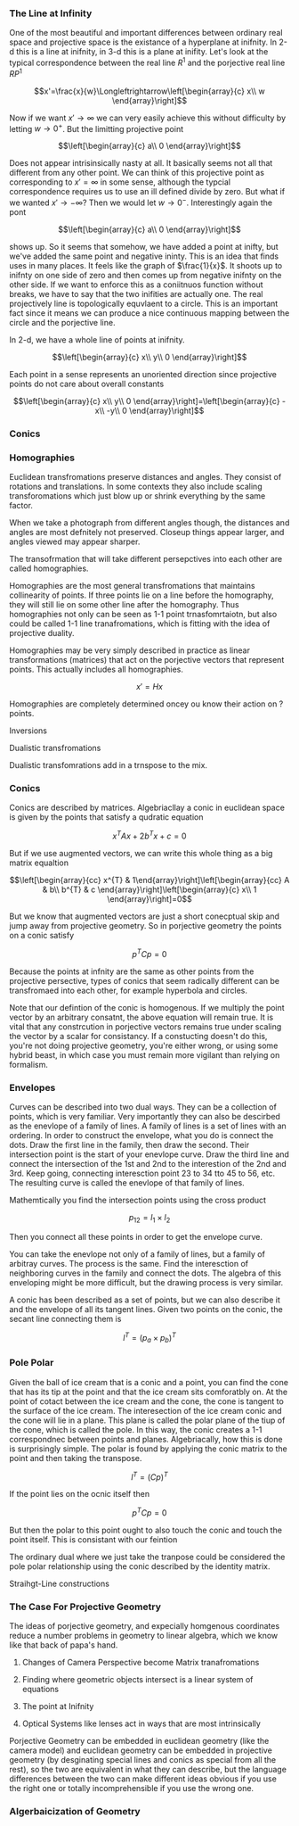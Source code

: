 ### The Line at Infinity

One of the most beautiful and important differences between ordinary
real space and projective space is the existance of a hyperplane at
inifnity. In 2-d this is a line at inifnity, in 3-d this is a plane at
inifity. Let's look at the typical correspondence between the real line
$R^{1}$ and the porjective real line $RP^{1}$

$$x'=\frac{x}{w}\Longleftrightarrow\left[\begin{array}{c}
x\\
w
\end{array}\right]$$

Now if we want $x'\rightarrow\infty$ we can very easily achieve this
without difficulty by letting $w\rightarrow0^{+}$. But the limitting
projective point

$$\left[\begin{array}{c}
a\\
0
\end{array}\right]$$

Does not appear intrisinsically nasty at all. It basically seems not all
that different from any other point. We can think of this projective
point as corresponding to $x'=\infty$ in some sense, although the
typcial correspondence requires us to use an ill defined divide by zero.
But what if we wanted $x'\rightarrow-\infty$? Then we would let
$w\rightarrow0^{-}$. Interestingly again the pont

$$\left[\begin{array}{c}
a\\
0
\end{array}\right]$$

shows up. So it seems that somehow, we have added a point at inifty, but
we've added the same point and negative ininty. This is an idea that
finds uses in many places. It feels like the graph of $\frac{1}{x}$. It
shoots up to inifnty on one side of zero and then comes up from negative
inifnty on the other side. If we want to enforce this as a coniitnuos
function without breaks, we have to say that the two inifities are
actually one. The real projectively line is topologically equvlaent to a
circle. This is an important fact since it means we can produce a nice
continuous mapping between the circle and the porjective line.

In 2-d, we have a whole line of points at inifnity.

$$\left[\begin{array}{c}
x\\
y\\
0
\end{array}\right]$$

Each point in a sense represents an unoriented direction since
projective points do not care about overall constants

$$\left[\begin{array}{c}
x\\
y\\
0
\end{array}\right]=\left[\begin{array}{c}
-x\\
-y\\
0
\end{array}\right]$$

### Conics

### Homographies

Euclidean transfromations preserve distances and angles. They consist of
rotations and translations. In some contexts they also include scaling
transforomations which just blow up or shrink everything by the same
factor.

When we take a photograph from different angles though, the distances
and angles are most defnitely not preserved. Closeup things appear
larger, and angles viewed may appear sharper.

The transofrmation that will take different persepctives into each other
are called homographies.

Homographies are the most general transfromations that maintains
collinearity of points. If three points lie on a line before the
homography, they will still lie on some other line after the homography.
Thus homographies not only can be seen as 1-1 point trnasfomrtaiotn, but
also could be called 1-1 line tranafromations, which is fitting with the
idea of projective duality.

Homographies may be very simply described in practice as linear
transformations (matrices) that act on the porjective vectors that
represent points. This actually includes all homographies.

$$x'=Hx$$

Homographies are completely determined oncey ou know their action on ?
points.

Inversions

Dualistic transfromations

Dualistic transfomrations add in a trnspose to the mix.

### Conics

Conics are described by matrices. Algebriacllay a conic in euclidean
space is given by the points that satisfy a qudratic equation

$$x^{T}Ax+2b^{T}x+c=0$$

But if we use augmented vectors, we can write this whole thing as a big
matrix equaltion

$$\left[\begin{array}{cc}
x^{T} & 1\end{array}\right]\left[\begin{array}{cc}
A & b\\
b^{T} & c
\end{array}\right]\left[\begin{array}{c}
x\\
1
\end{array}\right]=0$$

But we know that augmented vectors are just a short conecptual skip and
jump away from projective geometry. So in porjective geometry the points
on a conic satisfy

$$p^{T}Cp=0$$

Because the points at infnity are the same as other points from the
projective persective, types of conics that seem radically different can
be transfromaed into each other, for example hyperbola and circles.

Note that our defintion of the conic is homogenous. If we multiply the
point vector by an arbitrary consatnt, the above equation will remain
true. It is vital that any constrcution in porjective vectors remains
true under scaling the vector by a scalar for consistancy. If a
constucting doesn't do this, you're not doing projective geometry,
you're either wrong, or using some hybrid beast, in which case you must
remain more vigilant than relying on formalism.

### Envelopes

Curves can be described into two dual ways. They can be a collection of
points, which is very familiar. Very importantly they can also be
descirbed as the enevlope of a family of lines. A family of lines is a
set of lines with an ordering. In order to construct the envelope, what
you do is connect the dots. Draw the first line in the family, then draw
the second. Their intersection point is the start of your enevlope
curve. Draw the third line and connect the intersection of the 1st and
2nd to the interestion of the 2nd and 3rd. Keep going, connecting
interesction point 23 to 34 tto 45 to 56, etc. The resulting curve is
called the enevlope of that family of lines.

Mathemtically you find the intersection points using the cross product

$$p_{12}=l_{1}\times l_{2}$$

Then you connect all these points in order to get the envelope curve.

You can take the enevlope not only of a family of lines, but a family of
arbitray curves. The process is the same. Find the interesction of
neighboring curves in the family and connect the dots. The algebra of
this enveloping might be more difficult, but the drawing process is very
similar.

A conic has been described as a set of points, but we can also describe
it and the envelope of all its tangent lines. Given two points on the
conic, the secant line connecting them is

$$l^{T}=(p_{a}\times p_{b})^{T}$$

### Pole Polar

Given the ball of ice cream that is a conic and a point, you can find
the cone that has its tip at the point and that the ice cream sits
comforatbly on. At the point of cotact between the ice cream and the
cone, the cone is tangent to the surface of the ice cream. The
interesection of the ice cream conic and the cone will lie in a plane.
This plane is called the polar plane of the tiup of the cone, which is
called the pole. In this way, the conic creates a 1-1 correspondnec
between points and planes. Algebriacally, how this is done is
surprisingly simple. The polar is found by applying the conic matrix to
the point and then taking the transpose.

$$l^{T}=(Cp)^{T}$$

If the point lies on the ocnic itself then

$$p^{T}Cp=0$$

But then the polar to this point ought to also touch the conic and touch
the point itself. This is consistant with our feintion

$$$$

The ordinary dual where we just take the tranpose could be considered
the pole polar relationship using the conic described by the identity
matrix.

Straihgt-Line constructions

### The Case For Projective Geometry

The ideas of porjective geometry, and expecially homgenous coordinates
reduce a number problems in geometry to linear algebra, which we know
like that back of papa's hand.

1.  Changes of Camera Perspective become Matrix tranafromations

2.  Finding where geometric objects intersect is a linear system of
    equations

3.  The point at Inifnity

4.  Optical Systems like lenses act in ways that are most intrinsically

Porjective Geometry can be embedded in euclidean geometry (like the
camera model) and euclidean geometry can be embedded in projective
geometry (by desginating special lines and conics as special from all
the rest), so the two are equivalent in what they can describe, but the
language differences between the two can make different ideas obvious if
you use the right one or totally incomprehensible if you use the wrong
one.

### Algerbaicization of Geometry

